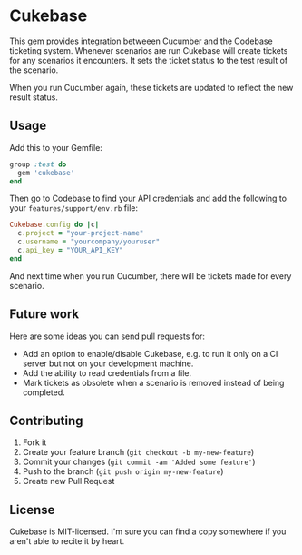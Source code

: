 # Cukebase

This gem provides integration betweeen Cucumber and the Codebase ticketing
system. Whenever scenarios are run Cukebase will create tickets for any
scenarios it encounters. It sets the ticket status to the test result of the
scenario.

When you run Cucumber again, these tickets are updated to reflect the new
result status.

## Usage

Add this to your Gemfile:

```ruby
group :test do
  gem 'cukebase'
end
```

Then go to Codebase to find your API credentials and add the following to your
`features/support/env.rb` file:

```ruby
Cukebase.config do |c|
  c.project = "your-project-name"
  c.username = "yourcompany/youruser"
  c.api_key = "YOUR_API_KEY"
end
```

And next time when you run Cucumber, there will be tickets made for every
scenario.

## Future work

Here are some ideas you can send pull requests for:

* Add an option to enable/disable Cukebase, e.g. to run it only on a CI server
  but not on your development machine.
* Add the ability to read credentials from a file.
* Mark tickets as obsolete when a scenario is removed instead of being
  completed.

## Contributing

1. Fork it
2. Create your feature branch (`git checkout -b my-new-feature`)
3. Commit your changes (`git commit -am 'Added some feature'`)
4. Push to the branch (`git push origin my-new-feature`)
5. Create new Pull Request

## License

Cukebase is MIT-licensed. I'm sure you can find a copy somewhere if you aren't
able to recite it by heart.
